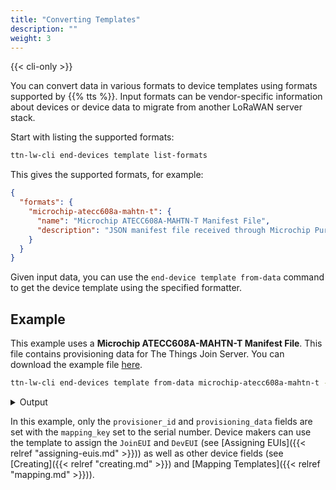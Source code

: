 ```yaml
---
title: "Converting Templates"
description: ""
weight: 3
---
```


{{< cli-only >}}

You can convert data in various formats to device templates using formats supported by {{% tts %}}. Input formats can be vendor-specific information about devices or device data to migrate from another LoRaWAN server stack.

Start with listing the supported formats:

```bash
ttn-lw-cli end-devices template list-formats
```

This gives the supported formats, for example:

```json
{
  "formats": {
    "microchip-atecc608a-mahtn-t": {
      "name": "Microchip ATECC608A-MAHTN-T Manifest File",
      "description": "JSON manifest file received through Microchip Purchasing \u0026 Client Services."
    }
  }
}
```

Given input data, you can use the `end-device template from-data` command to get the device template using the specified formatter.

## Example

This example uses a **Microchip ATECC608A-MAHTN-T Manifest File**. This file contains provisioning data for The Things Join Server. You can download the example file [here](../microchip-atecc608a-mahtn-t-example.json).

```bash
ttn-lw-cli end-devices template from-data microchip-atecc608a-mahtn-t --local-file example.json
```

<details><summary>Output</summary>

```javascript
{
  "end_device": {
    // ...
    "provisioner_id": "microchip",
    "provisioning_data": {
        "distributor": {
              "organizationName": "Microchip Technology Inc",
              "organizationalUnitName": "Microchip Direct"
            },
        "groupId": "J2D3YNT8Y8WJDC27",
        "manufacturer": {
              "organizationName": "Microchip Technology Inc",
              "organizationalUnitName": "Secure Products Group"
            },
        "model": "ATECC608A",
        // ...
      }
  },
  "field_mask": {
    "paths": [
      "provisioner_id",
      "provisioning_data"
    ]
  },
  "mapping_key": "0123d34fb176c66f27"
}
```
</details>

In this example, only the `provisioner_id` and `provisioning_data` fields are set with the `mapping_key` set to the serial number. Device makers can use the template to assign the `JoinEUI` and `DevEUI` (see [Assigning EUIs]({{< relref "assigning-euis.md" >}})) as well as other device fields (see [Creating]({{< relref "creating.md" >}}) and [Mapping Templates]({{< relref "mapping.md" >}})).
